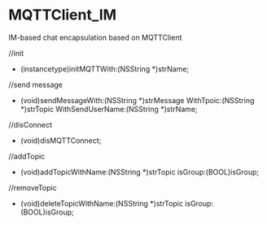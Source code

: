 # MQTTClient_IM
IM-based chat encapsulation based on MQTTClient



//init
- (instancetype)initMQTTWith:(NSString *)strName;

//send message
- (void)sendMessageWith:(NSString *)strMessage WithTpoic:(NSString *)strTopic WithSendUserName:(NSString *)strName;

//disConnect
- (void)disMQTTConnect;

//addTopic
- (void)addTopicWithName:(NSString *)strTopic isGroup:(BOOL)isGroup;

//removeTopic
- (void)deleteTopicWithName:(NSString *)strTopic isGroup:(BOOL)isGroup;









